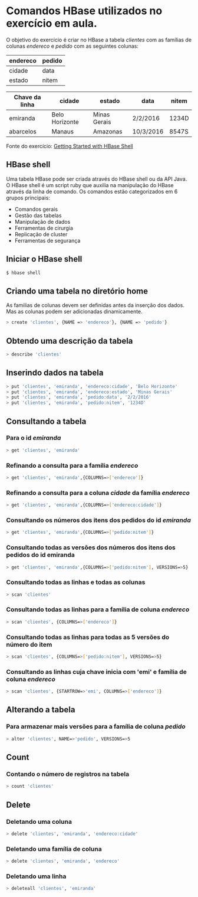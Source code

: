 # Comandos HBase utilizados no exercício em aula.
O objetivo do exercício é criar no HBase a tabela *clientes* com as famílias de colunas *endereco* e *pedido* com as seguintes colunas:
 
endereco | pedido
---------|--------
cidade   | data
estado   | nitem

Chave da linha | cidade | estado | data | nitem
---------------|--------|--------|--------|--------
emiranda | Belo Horizonte | Minas Gerais | 2/2/2016 | 1234D
abarcelos | Manaus | Amazonas | 10/3/2016 | 8547S

Fonte do exercício: [Getting Started with HBase Shell](https://www.mapr.com/products/mapr-sandbox-hadoop/tutorials/tutorial-getting-started-with-hbase-shell)

## HBase shell
Uma tabela HBase pode ser criada através do HBase shell ou da API Java. O HBase shell é um script ruby que auxilia na manipulação do HBase através da linha de comando. Os comandos estão categorizados em 6 grupos principais:

* Comandos gerais
* Gestão das tabelas
* Manipulação de dados
* Ferramentas de cirurgia
* Replicação de cluster
* Ferramentas de segurança

## Iniciar o HBase shell
```bash
$ hbase shell
```

## Criando uma tabela no diretório home
As familias de colunas devem ser definidas antes da inserção dos dados. Mas as colunas podem ser adicionadas dinamicamente.

```bash
> create 'clientes', {NAME => 'endereco'}, {NAME => 'pedido'}
```

## Obtendo uma descrição da tabela
```bash
> describe 'clientes'
```

## Inserindo dados na tabela
```bash
> put 'clientes', 'emiranda', 'endereco:cidade', 'Belo Horizonte'
> put 'clientes', 'emiranda', 'endereco:estado', 'Minas Gerais'
> put 'clientes', 'emiranda', 'pedido:data', '2/2/2016'
> put 'clientes', 'emiranda', 'pedido:nitem', '1234D'
```

## Consultando a tabela 
### Para o id *emiranda*
```bash
> get 'clientes', 'emiranda'
```

### Refinando a consulta para a família *endereco*
```bash
> get 'clientes', 'emiranda',{COLUMNS=>['endereco']}
```

### Refinando a consulta para a coluna *cidade* da família *endereco*
```bash
> get 'clientes', 'emiranda',{COLUMNS=>['endereco:cidade']}
```

### Consultando os números dos itens dos pedidos do id *emiranda*
```bash
> get 'clientes', 'emiranda',{COLUMNS=>['pedido:nitem']}
```

### Consultando todas as versões dos números dos itens dos pedidos do id emiranda
```bash
> get 'clientes', 'emiranda',{COLUMNS=>['pedido:nitem'], VERSIONS=>5}
```

### Consultando todas as linhas e todas as colunas
```bash
> scan 'clientes'
```

### Consultando todas as linhas para a família de coluna *endereco*
```bash
> scan 'clientes', {COLUMNS=>['endereco']}
```

### Consultando todas as linhas para todas as 5 versões do número do item
```bash
> scan 'clientes', {COLUMNS=>['pedido:nitem'], VERSIONS=>5}
```

### Consultando as linhas cuja chave inicia com 'emi' e família de coluna *endereco*
```bash
> scan 'clientes', {STARTROW=>'emi', COLUMNS=>['endereco']}
```

## Alterando a tabela 

### Para armazenar mais versões para a família de coluna *pedido*
```bash
> alter 'clientes', NAME=>'pedido', VERSIONS=>5
```

## Count

### Contando o número de registros na tabela
```bash
> count 'clientes'
```

## Delete

### Deletando uma coluna
```bash
> delete 'clientes', 'emiranda', 'endereco:cidade'
```

### Deletando uma família de coluna
```bash
> delete 'clientes', 'emiranda', 'endereco'
```

### Deletando uma linha
```bash
> deleteall 'clientes', 'emiranda'
```
